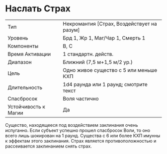 # Наслать Страх

|                      |                                            |
| -------------------- | ------------------------------------------ |
| Тип                  | Некромантия [Страх, Воздействует на разум] |
| Уровень              | Брд 1, Жр 1, Маг/Чар 1, Смерть 1           |
| Компоненты           | В, С                                       |
| Время Активации      | 1 стандартн. действ.                       |
| Диапазон             | Ближний (7,5 м+1,5 м/2 ур.)                |
| Цель                 | Одно живое существо с 5 или меньше КХП     |
| Длительность         | 1d4 раунда или 1 раунд; смотрите текст     |
| Спасбросок           | Воля частично                              |
| Устойчивость к Магии | Да                                         | 

Существо, находящееся под воздействием заклинания очень испуганно. Если субъект успешно прошел спасбросок Воли, то оно всего лишь шокирован на 1 раунд. Существа с 6 или более КХП имунны к эффектам этого заклинания. Страх является противоположностью и рассеивается заклинанием снять страх.